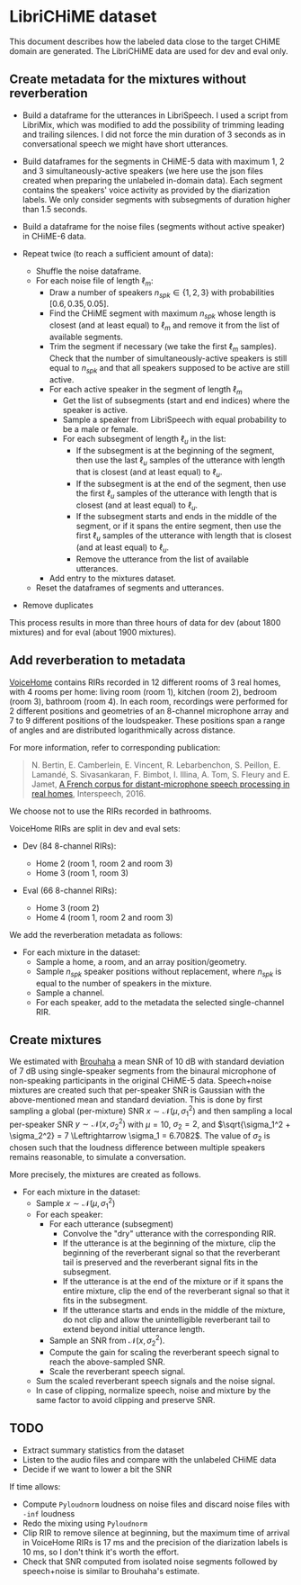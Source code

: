 # LibriCHiME dataset

This document describes how the labeled data close to the target CHiME domain are generated. The LibriCHiME data are used for dev and eval only.

## Create metadata for the mixtures without reverberation

 - Build a dataframe for the utterances in LibriSpeech. I used a script from LibriMix, which was modified to add the possibility of trimming leading and trailing silences. I did not force the min duration of 3 seconds as in conversational speech we might have short utterances.
- Build dataframes for the segments in CHiME-5 data with maximum 1, 2 and 3 simultaneously-active speakers (we here use the json files created when preparing the unlabeled in-domain data). Each segment contains the speakers' voice activity as provided by the diarization labels. We only consider segments with subsegments of duration higher than 1.5 seconds.
- Build a dataframe for the noise files (segments without active speaker) in CHiME-6 data.

- Repeat twice (to reach a sufficient amount of data):
    - Shuffle the noise dataframe.
    - For each noise file of length $\ell_m$:
        - Draw a number of speakers $n_{spk} \in \{1,2,3\}$ with probabilities $[0.6, 0.35, 0.05]$.
        - Find the CHiME segment with maximum  $n_{spk}$ whose length is closest (and at least equal) to $\ell_m$ and remove it from the list of available segments. 
        - Trim the segment if necessary (we take the first $\ell_m$ samples). Check that the number of simultaneously-active speakers is still equal to $n_{spk}$ and that all speakers supposed to be active are still active.
        - For each active speaker in the segment of length $\ell_m$
            - Get the list of subsegments (start and end indices) where the speaker is active.
            - Sample a speaker from LibriSpeech with equal probability to be a male or female.
            - For each subsegment of length $\ell_u$ in the list:
                - If the subsegment is at the beginning of the segment, then use the last $\ell_u$ samples of the utterance with length that is closest (and at least equal) to $\ell_u$. 
                - If the subsegment is at the end of the segment, then use the first $\ell_u$ samples of the utterance with length that is closest (and at least equal) to $\ell_u$.
                - If the subsegment starts and ends in the middle of the segment, or if it spans the entire segment, then use the first $\ell_u$ samples of the utterance with length that is closest (and at least equal) to $\ell_u$.
                - Remove the utterance from the list of available utterances.
        - Add entry to the mixtures dataset.
    - Reset the dataframes of segments and utterances.
- Remove duplicates

This process results in more than three hours of data for dev (about 1800 mixtures) and for eval (about 1900 mixtures).

## Add reverberation to metadata

[VoiceHome](https://zenodo.org/record/1314196) contains RIRs recorded in 12 different rooms of 3 real homes, with 4 rooms per home: living room (room 1), kitchen (room 2), bedroom (room 3), bathroom (room 4). In each room, recordings were performed for 2 different positions and geometries of an 8-channel microphone array and 7 to 9 different positions of the loudspeaker. These positions span a range of angles and are distributed logarithmically across distance. 

For more information, refer to corresponding publication:

> N. Bertin, E. Camberlein, E. Vincent, R. Lebarbenchon, S. Peillon, E. Lamandé, S. Sivasankaran, F. Bimbot, I. Illina, A. Tom, S. Fleury and E. Jamet, [A French corpus for distant-microphone speech processing in real homes](https://hal.inria.fr/hal-01343060), Interspeech, 2016.

We choose not to use the RIRs recorded in bathrooms.

VoiceHome RIRs are split in dev and eval sets:

- Dev (84 8-channel RIRs):
    - Home 2 (room 1, room 2 and room 3)
    - Home 3 (room 1, room 3)

- Eval (66 8-channel RIRs):
    - Home 3 (room 2)
    - Home 4 (room 1, room 2 and room 3)

We add the reverberation metadata as follows:

- For each mixture in the dataset:
    - Sample a home, a room, and an array position/geometry.
    - Sample $n_{spk}$ speaker positions without replacement, where $n_{spk}$ is equal to the number of speakers in the mixture.
    - Sample a channel.
    - For each speaker, add to the metadata the selected single-channel RIR.

## Create mixtures

We estimated with [Brouhaha](https://github.com/marianne-m/brouhaha-vad) a mean SNR of 10 dB with standard deviation of 7 dB using single-speaker segments from the binaural microphone of non-speaking participants in the original CHiME-5 data. Speech+noise mixtures are created such that per-speaker SNR is Gaussian with the above-mentioned mean and standard deviation. This is done by first sampling a global (per-mixture) SNR $x \sim \mathcal{N}(\mu, \sigma_1^2)$ and then sampling a local per-speaker SNR $y \sim \mathcal{N}(x, \sigma_2^2)$ with $\mu = 10$, $\sigma_2 = 2$, and $\sqrt{\sigma_1^2 + \sigma_2^2} = 7 \Leftrightarrow \sigma_1 = 6.7082$. The value of $\sigma_2$ is chosen such that the loudness difference between multiple speakers remains reasonable, to simulate a conversation. 

More precisely, the mixtures are created as follows.

- For each mixture in the dataset:
    - Sample $x \sim \mathcal{N}(\mu, \sigma_1^2)$
    - For each speaker:
        - For each utterance (subsegment)
            - Convolve the "dry" utterance with the corresponding RIR.
            - If the utterance is at the beginning of the mixture, clip the beginning of the reverberant signal so that the reverberant tail is preserved and the reverberant signal fits in the subsegment.
            - If the utterance is at the end of the mixture or if it spans the entire mixture, clip the end of the reverberant signal so that it fits in the subsegment.
            - If the utterance starts and ends in the middle of the mixture, do not clip and allow the unintelligible reverberant tail to extend beyond initial utterance length.
        - Sample an SNR from $\mathcal{N}(x, \sigma_2^2)$.
        - Compute the gain for scaling the reverberant speech signal to reach the above-sampled SNR. 
        - Scale the reverberant speech signal.
    - Sum the scaled reverberant speech signals and the noise signal.
    - In case of clipping, normalize speech, noise and mixture by the same factor to avoid clipping and preserve SNR.


## TODO

- Extract summary statistics from the dataset
- Listen to the audio files and compare with the unlabeled CHiME data
- Decide if we want to lower a bit the SNR

If time allows:

- Compute `Pyloudnorm` loudness on noise files and discard noise files with `-inf` loudness
- Redo the mixing using `Pyloudnorm`
- Clip RIR to remove silence at beginning, but the maximum time of arrival in VoiceHome RIRs is 17 ms and the precision of the diarization labels is 10 ms, so I don't think it's worth the effort.
- Check that SNR computed from isolated noise segments followed by speech+noise is similar to Brouhaha's estimate.


